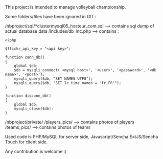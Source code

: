 This project is intended to manage volleyball championship.

Some folders/files have been ignored in GIT : 

/nbproject/sql/*clustermysql05_hosteur_com.sql --> contains sql dump of actual database data
/includes/db_inc.php --> contains :

    <?php

    $flickr_api_key = "<api key>";

    function conn_db()
    {
        global $db;
        $db = mysqli_connect('<mysql host>', '<user>', '<password>', '<db name>', '<port>');
        mysqli_query($db, "SET NAMES UTF8");
        mysqli_query($db, "SET lc_time_names = 'fr_FR'");
    }

    function disconn_db()
    {
        global $db;
        mysqli_close($db);
    }

/nbproject/private/
/players_pics/ --> contains photos of players
/teams_pics/ --> contains photos of teams

Used code is PHP/MySQL for server side, Javascript/Sencha ExtJS/Sencha Touch for client side.

Any contribution is welcome :)